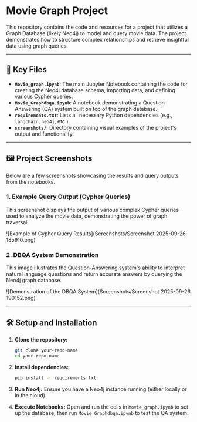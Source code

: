 # Movie Graph Project

This repository contains the code and resources for a project that utilizes a Graph Database (likely Neo4j) to model and query movie data. The project demonstrates how to structure complex relationships and retrieve insightful data using graph queries.

---

## 🚀 Key Files

* **`Movie_graph.ipynb`**: The main Jupyter Notebook containing the code for creating the Neo4j database schema, importing data, and defining various Cypher queries.
* **`Movie_Graphdbqa.ipynb`**: A notebook demonstrating a Question-Answering (QA) system built on top of the graph database.
* **`requirements.txt`**: Lists all necessary Python dependencies (e.g., `langchain`, `neo4j`, etc.).
* **`screenshots/`**: Directory containing visual examples of the project's output and functionality.

---

## 🖼️ Project Screenshots

Below are a few screenshots showcasing the results and query outputs from the notebooks.

### 1. Example Query Output (Cypher Queries)

This screenshot displays the output of various complex Cypher queries used to analyze the movie data, demonstrating the power of graph traversal.

![Example of Cypher Query Results](Screenshots/Screenshot 2025-09-26 185910.png)

### 2. DBQA System Demonstration

This image illustrates the Question-Answering system's ability to interpret natural language questions and return accurate answers by querying the Neo4j graph database.

![Demonstration of the DBQA System](Screenshots/Screenshot 2025-09-26 190152.png)

---

## 🛠️ Setup and Installation

1.  **Clone the repository:**
    ```bash
    git clone your-repo-name
    cd your-repo-name
    ```

2.  **Install dependencies:**
    ```bash
    pip install -r requirements.txt
    ```

3.  **Run Neo4j:** Ensure you have a Neo4j instance running (either locally or in the cloud).

4.  **Execute Notebooks:** Open and run the cells in `Movie_graph.ipynb` to set up the database, then run `Movie_Graphdbqa.ipynb` to test the QA system.
